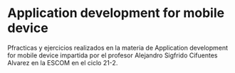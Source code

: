 # Application development for mobile device

Pfracticas y ejercicios realizados en la materia de Application development for mobile device impartida por el profesor Alejandro Sigfrido Cifuentes Alvarez en la ESCOM en el ciclo 21-2. 
